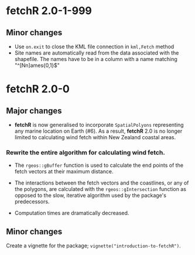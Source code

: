 # fetchR 2.0-1-999

## Minor changes

* Use `on.exit` to close the KML file connection in `kml,Fetch` method
* Site names are automatically read from the data associated with the shapefile.
  The names have to be in a column with a name matching "^[Nn]ames{0,1}$"

# fetchR 2.0-0

## Major changes

* **fetchR** is now generalised to incorporate `SpatialPolyons` representing any
marine location on Earth (#6). As a result, **fetchR** 2.0 is no longer limited 
to calculating wind fetch within New Zealand coastal areas.

### Rewrite the entire algorithm for calculating wind fetch. 

* The `rgeos::gBuffer` function is used to calculate the end points of the fetch 
vectors at their maximum distance.

* The interactions between the fetch vectors and the coastlines, or any of the 
polygons, are calculated with the `rgeos::gIntersection` function as opposed to
the slow, iterative algorithm used by the package's predecessors.

* Computation times are dramatically decreased.

## Minor changes

 Create a vignette for the package; `vignette("introduction-to-fetchR")`.